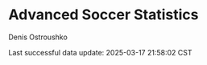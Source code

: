 # Advanced Soccer Statistics
Denis Ostroushko

<!-- gfm -->

Last successful data update: 2025-03-17 21:58:02 CST
